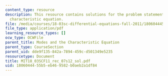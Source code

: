 ```yaml
---
content_type: resource
description: This resource contains solutions for the problem statements related to
  characteristic equation.
file: /media/courses/18-03sc-differential-equations-fall-2011/1806044455b5eb469582b0aeb2a1df84_MIT18_03SCF11_rec_07s12_sol.pdf
file_type: application/pdf
learning_resource_types: []
ocw_type: OCWFile
parent_title: Modes and the Characteristic Equation
parent_type: CourseSection
parent_uid: dde9f135-842a-7894-459c-d501349e5235
resourcetype: Document
title: MIT18_03SCF11_rec_07s12_sol.pdf
uid: 18060444-55b5-eb46-9582-b0aeb2a1df84
---
```

